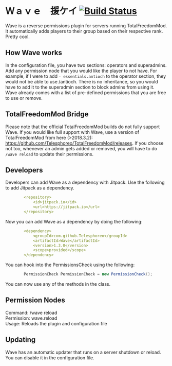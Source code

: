 # Ｗａｖｅ　援ケイ [![Build Status](https://travis-ci.org/Telesphoreo/Wave.svg?branch=master)](https://travis-ci.org/Telesphoreo/Wave)

Wave is a reverse permissions plugin for servers running TotalFreedomMod. It automatically adds players to their group based on their respective rank. Pretty cool.

## How Wave works
In the configuration file, you have two sections: operators and superadmins. Add any permission node that you would like the player to not have. For example, if I were to add ```- essentials.antioch``` to the operator section, they would not be able to use /antioch. There is no inheritance, so you would have to add it to the superadmin section to block admins from using it. Wave already comes with a list of pre-defined permissions that you are free to use or remove.

## TotalFreedomMod Bridge
Please note that the official TotalFreedomMod builds do not fully support Wave. If you would like full support with Wave, use a version of TotalFreedomMod from here (>2018.3.2): https://github.com/Telesphoreo/TotalFreedomMod/releases. If you choose not too, whenever an admin gets added or removed, you will have to do ```/wave reload``` to update their permissions.

## Developers
Developers can add Wave as a dependency with Jitpack. Use the following to add Jitpack as a dependency.
```yaml
        <repository>
            <id>jitpack.io</id>
            <url>https://jitpack.io</url>
        </repository>
```

Now you can add Wave as a dependency by doing the following:
```yaml
        <dependency>
            <groupId>com.github.Telesphoreo</groupId>
            <artifactId>Wave</artifactId>
            <version>1.3.0</version>
            <scope>provided</scope>
        </dependency>
```

You can hook into the PermissionsCheck using the following:
```java
        PermissionCheck PermissionCheck = new PermissionCheck();
```
You can now use any of the methods in the class.

## Permission Nodes
Command: /wave reload
<br>
Permission: wave.reload
<br>
Usage: Reloads the plugin and configuration file

## Updating
Wave has an automatic updater that runs on a server shutdown or reload. You can disable it in the configuration file.
